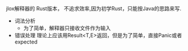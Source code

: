 jlox解释器的 Rust版本，
不追求效率,因为初学Rust，只能按Java的思路来写.

* 词法分析
   * 为了简单，解释器只接收文件作为输入 
* 错误处理
  理论上应该用Result<T,E>返回，但是为了简单，直接Panic或者expected
